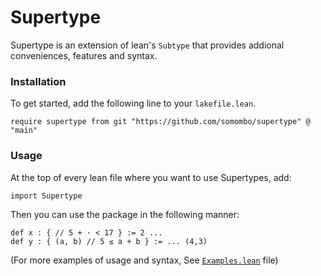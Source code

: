 # Supertype
Supertype is an extension of lean's `Subtype` that provides addional conveniences, features and syntax.

### Installation

To get started, add the following line to your `lakefile.lean`.

```lean
require supertype from git "https://github.com/somombo/supertype" @ "main"
```

### Usage
At the top of every lean file where you want to use Supertypes, add:

```lean
import Supertype
```

Then you can use the package in the following manner:

```lean
def x : { // 5 + · < 17 } := 2 ...
def y : { (a, b) // 5 ≤ a + b } := ... (4,3)
```

(For more examples of usage and syntax,
See [`Examples.lean`](https://github.com/somombo/supertype/blob/main/Examples.lean) file)